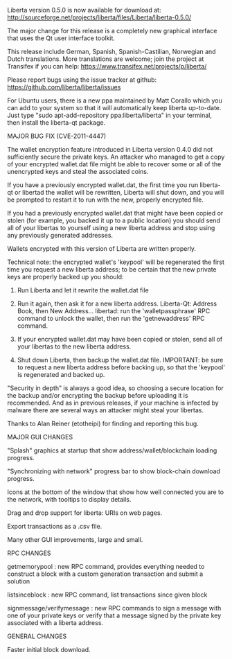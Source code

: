 Liberta version 0.5.0 is now available for download at:
http://sourceforge.net/projects/liberta/files/Liberta/liberta-0.5.0/

The major change for this release is a completely new graphical interface that uses the Qt user interface toolkit.

This release include German, Spanish, Spanish-Castilian, Norwegian and Dutch translations. More translations are welcome; join the project at Transifex if you can help:
https://www.transifex.net/projects/p/liberta/

Please report bugs using the issue tracker at github:
https://github.com/liberta/liberta/issues

For Ubuntu users, there is a new ppa maintained by Matt Corallo which you can add to your system so that it will automatically keep liberta up-to-date.  Just type "sudo apt-add-repository ppa:liberta/liberta" in your terminal, then install the liberta-qt package.

MAJOR BUG FIX  (CVE-2011-4447)

The wallet encryption feature introduced in Liberta version 0.4.0 did not sufficiently secure the private keys. An attacker who
managed to get a copy of your encrypted wallet.dat file might be able to recover some or all of the unencrypted keys and steal the
associated coins.

If you have a previously encrypted wallet.dat, the first time you run liberta-qt or libertad the wallet will be rewritten, Liberta will
shut down, and you will be prompted to restart it to run with the new, properly encrypted file.

If you had a previously encrypted wallet.dat that might have been copied or stolen (for example, you backed it up to a public
location) you should send all of your libertas to yourself using a new liberta address and stop using any previously generated addresses.

Wallets encrypted with this version of Liberta are written properly.

Technical note: the encrypted wallet's 'keypool' will be regenerated the first time you request a new liberta address; to be certain that the
new private keys are properly backed up you should:

1. Run Liberta and let it rewrite the wallet.dat file

2. Run it again, then ask it for a new liberta address.
Liberta-Qt: Address Book, then New Address...
libertad: run the 'walletpassphrase' RPC command to unlock the wallet,  then run the 'getnewaddress' RPC command.

3. If your encrypted wallet.dat may have been copied or stolen, send  all of your libertas to the new liberta address.

4. Shut down Liberta, then backup the wallet.dat file.
IMPORTANT: be sure to request a new liberta address before backing up, so that the 'keypool' is regenerated and backed up.

"Security in depth" is always a good idea, so choosing a secure location for the backup and/or encrypting the backup before uploading it is recommended. And as in previous releases, if your machine is infected by malware there are several ways an attacker might steal your libertas.

Thanks to Alan Reiner (etotheipi) for finding and reporting this bug.

MAJOR GUI CHANGES

"Splash" graphics at startup that show address/wallet/blockchain loading progress.

"Synchronizing with network" progress bar to show block-chain download progress.

Icons at the bottom of the window that show how well connected you are to the network, with tooltips to display details.

Drag and drop support for liberta: URIs on web pages.

Export transactions as a .csv file.

Many other GUI improvements, large and small.

RPC CHANGES

getmemorypool : new RPC command, provides everything needed to construct a block with a custom generation transaction and submit a solution

listsinceblock : new RPC command, list transactions since given block

signmessage/verifymessage : new RPC commands to sign a message with one of your private keys or verify that a message signed by the private key associated with a liberta address.

GENERAL CHANGES

Faster initial block download.
